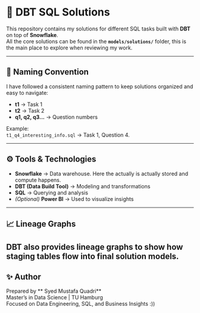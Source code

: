 # 🚀 DBT SQL Solutions

This repository contains my solutions for different SQL tasks built with **DBT** on top of **Snowflake**.  
All the core solutions can be found in the **`models/solutions/`** folder, this is the main place to explore when reviewing my work.

---

## 📌 Naming Convention

I have followed a consistent naming pattern to keep solutions organized and easy to navigate:

- **t1** → Task 1  
- **t2** → Task 2  
- **q1, q2, q3...** → Question numbers  

Example:  
`t1_q4_interesting_info.sql` → Task 1, Question 4.

---

## ⚙️ Tools & Technologies

- **Snowflake** → Data warehouse. Here the actually is actually stored and compute happens.
- **DBT (Data Build Tool)** → Modeling and transformations  
- **SQL** → Querying and analysis  
- *(Optional)* **Power BI** → Used to visualize insights  

---

## 📈 Lineage Graphs

DBT also provides lineage graphs to show how staging tables flow into final solution models.  
---

## ✨ Author

Prepared by ** Syed Mustafa Quadri**  
Master’s in Data Science | TU Hamburg  
Focused on Data Engineering, SQL, and Business Insights :))
